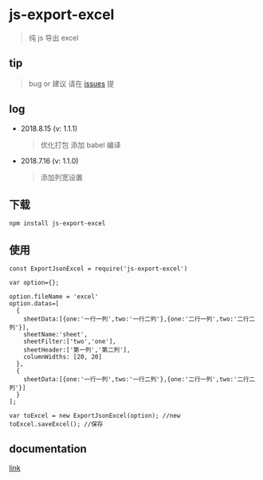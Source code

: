 # js-export-excel

> 纯 js 导出 excel

## tip

> bug or 建议 请在 [issues](https://github.com/cuikangjie/js-export-excel/issues) 提

## log

- 2018.8.15 (v: 1.1.1)

  > 优化打包
  > 添加 babel 编译

- 2018.7.16 (v: 1.1.0)

  > 添加列宽设置

## 下载

```
npm install js-export-excel
```

## 使用

```
const ExportJsonExcel = require('js-export-excel')

var option={};

option.fileName = 'excel'
option.datas=[
  {
    sheetData:[{one:'一行一列',two:'一行二列'},{one:'二行一列',two:'二行二列'}],
    sheetName:'sheet',
    sheetFilter:['two','one'],
    sheetHeader:['第一列','第二列'],
    columnWidths: [20, 20]
  },
  {
    sheetData:[{one:'一行一列',two:'一行二列'},{one:'二行一列',two:'二行二列'}]
  }
];

var toExcel = new ExportJsonExcel(option); //new
toExcel.saveExcel(); //保存
```

## documentation

[link](//coding.cuikangjie.com/content/26/%E7%BA%AFJS%E5%AF%BC%E5%87%BAexcel%EF%BC%88%E6%94%AF%E6%8C%81%E4%B8%AD%E6%96%87%EF%BC%89)
